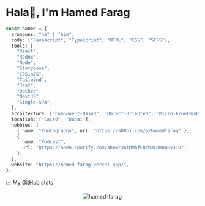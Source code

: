 # Hala👋, I'm Hamed Farag

```ts
const hamed = {
  pronouns: "he" | "him",
  code: ["Javascript", "Typescript", "HTML", "CSS", "SCSS"],
  tools: [
    "React",
    "Redux",
    "Node",
    "Storybook",
    "CSSinJS",
    "Tailwind",
    "Jest",
    "Docker",
    "NextJS",
    "Single-SPA",
  ],
  architecture: ["Component-Based", "Object-Oriented", "Micro-Frontend"],
  location: ["Cairo", "Dubai"],
  hobbies: [
    { name: "Photography", url: "https://500px.com/p/hamedfarag" },
    {
      name: "Podcast",
      url: "https://open.spotify.com/show/3aiMMbfE8PMXFMK0QBvJTD",
    },
  ],
  website: "https://hamed-farag.vercel.app/",
};
```

📈 My GitHub stats

<p align="center"> <img src="https://github-readme-stats.vercel.app/api?username=hamed-farag&show_icons=true&theme=gotham" alt="hamed-farag" />
